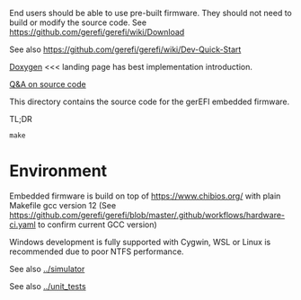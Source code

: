 End users should be able to use pre-built firmware. They should not need to build or modify the source code.
See https://github.com/gerefi/gerefi/wiki/Download

See also https://github.com/gerefi/gerefi/wiki/Dev-Quick-Start

[Doxygen](https://gerefi.com/docs/html/) <<< landing page has best implementation introduction.

[Q&A on source code](https://gerefi.com/forum/viewtopic.php?f=5&t=10)

This directory contains the source code for the gerEFI embedded firmware.

TL;DR

``make``

# Environment

Embedded firmware is build on top of https://www.chibios.org/ with plain Makefile gcc version 12 (See https://github.com/gerefi/gerefi/blob/master/.github/workflows/hardware-ci.yaml to confirm current GCC version)

Windows development is fully supported with Cygwin, WSL or Linux is recommended due to poor NTFS performance.

See also [../simulator](../simulator)

See also [../unit_tests](../unit_tests)
